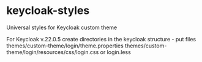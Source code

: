 # keycloak-styles
Universal styles for Keycloak custom theme

For Keycloak v.22.0.5
create directories in the keycloak structure - put files 
themes/custom-theme/login/theme.properties
themes/custom-theme/login/resources/css/login.css or login.less 

